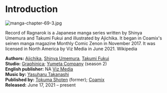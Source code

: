 # Introduction

![manga-chapter-69-3.jpg](https://api.duniagames.co.id/api/content/upload/file/9035388551625648702.jpg)

Record of Ragnarok is a Japanese manga series written by Shinya Umemura and Takumi Fukui and illustrated by Ajichika. It began in Coamix's seinen manga magazine Monthly Comic Zenon in November 2017. It was licensed in North America by Viz Media in June 2021. Wikipedia

**Authors:** [Ajichika](https://www.google.com/search?sxsrf=ALiCzsb__Z6A_wgz3O4vd22eHZgut0mZmg:1668232564682&q=Ajichika&stick=H4sIAAAAAAAAAOPgE-LVT9c3NMwwKbKwNK2yVIJw08yLsworcg215LOTrfST8vOz9XMyS1KLEosq44tTizJTi60SS0sy8osWsXI4ZmUmZ2RmJ-5gZdzFzsTBCAAkD_nfVAAAAA&sa=X&ved=2ahUKEwikra7L-qf7AhWY0GEKHbzFBkQQmxMoAXoECGgQAw), [Shinya Umemura](https://www.google.com/search?sxsrf=ALiCzsb__Z6A_wgz3O4vd22eHZgut0mZmg:1668232564682&q=Shinya+Umemura&stick=H4sIAAAAAAAAAOPgE-LVT9c3NMwwKbKwNK2yVOIBc41LqnIrqwq05LOTrfST8vOz9XMyS1KLEosq44tTizJTi60SS0sy8osWsfIFZ2TmVSYqhOam5pYWJe5gZdzFzsTBCACO1mNcWQAAAA&sa=X&ved=2ahUKEwikra7L-qf7AhWY0GEKHbzFBkQQmxMoAnoECGgQBA), [Takumi Fukui](https://www.google.com/search?sxsrf=ALiCzsb__Z6A_wgz3O4vd22eHZgut0mZmg:1668232564682&q=Takumi+Fukui&stick=H4sIAAAAAAAAAOPgE-LVT9c3NMwwKbKwNK2yVIJw0_KSki0tc7O15LOTrfST8vOz9XMyS1KLEosq44tTizJTi60SS0sy8osWsfKEJGaX5mYquJVml2buYGXcxc7EwQgAHBCb_VgAAAA&sa=X&ved=2ahUKEwikra7L-qf7AhWY0GEKHbzFBkQQmxMoA3oECGgQBQ) <br>
**Studio:** [Graphinica](https://www.google.com/search?sxsrf=ALiCzsb__Z6A_wgz3O4vd22eHZgut0mZmg:1668232564682&q=Graphinica&stick=H4sIAAAAAAAAAONgVuLRT9c3NCqrKsgzqUpexMrlXpRYkJGZl5mcCABdIiS6HQAAAA&sa=X&ved=2ahUKEwikra7L-qf7AhWY0GEKHbzFBkQQmxMoAXoECGcQAw); [Yumeta Company](https://www.google.com/search?sxsrf=ALiCzsb__Z6A_wgz3O4vd22eHZgut0mZmg:1668232564682&q=Yumeta+Company&stick=H4sIAAAAAAAAAONgVuLSz9U3yEuyMM5LWsTKF1mam1qSqOCcn1uQmFcJAIUZeOEfAAAA&sa=X&ved=2ahUKEwikra7L-qf7AhWY0GEKHbzFBkQQmxMoAnoECGcQBA) (season 2)<br>
**English publisher:** NA [Viz Media](https://www.google.com/search?sxsrf=ALiCzsb__Z6A_wgz3O4vd22eHZgut0mZmg:1668232564682&q=Viz+Media&stick=H4sIAAAAAAAAAONgVuLUz9U3MC3JSrZcxMoZllml4JuakpkIAGXhxu4ZAAAA&sa=X&ved=2ahUKEwikra7L-qf7AhWY0GEKHbzFBkQQmxMoAXoECGYQAw)<br>
**Music by:** [Yasuharu Takanashi](https://www.google.com/search?sxsrf=ALiCzsb__Z6A_wgz3O4vd22eHZgut0mZmg:1668232564682&q=Yasuharu+Takanashi&stick=H4sIAAAAAAAAAONgVuLSz9U3yDA1ysouX8QqFJlYXJqRWFSqEJKYnZiXWJyRCQBxTBDCIwAAAA&sa=X&ved=2ahUKEwikra7L-qf7AhWY0GEKHbzFBkQQmxMoAXoECGUQAw)<br>
**Published by:** [Tokuma Shoten](https://www.google.com/search?sxsrf=ALiCzsb__Z6A_wgz3O4vd22eHZgut0mZmg:1668232564682&q=Tokuma+Shoten&stick=H4sIAAAAAAAAAONgVuLUz9U3sExLK0tfxMobkp9dmpuoEJyRX5KaBwC0gpVZHQAAAA&sa=X&ved=2ahUKEwikra7L-qf7AhWY0GEKHbzFBkQQmxMoAXoECHUQAw) (former); [Coamix](https://www.google.com/search?sxsrf=ALiCzsb__Z6A_wgz3O4vd22eHZgut0mZmg:1668232564682&q=Coamix&stick=H4sIAAAAAAAAAONgVuLSz9U3ME7OLaxKWcTK5pyfmJtZAQAXvVVCFwAAAA&sa=X&ved=2ahUKEwikra7L-qf7AhWY0GEKHbzFBkQQmxMoAnoECHUQBA)<br>
**Released:** June 17, 2021 – present
